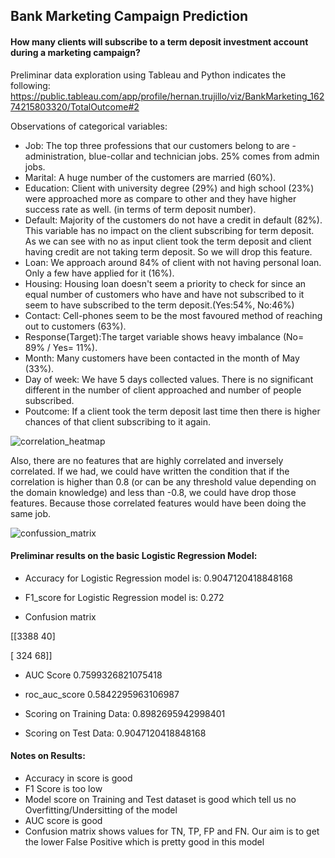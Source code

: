 ## Bank Marketing Campaign Prediction
#### How many clients will subscribe to a term deposit investment account during a marketing campaign?

Preliminar data exploration using Tableau and Python indicates the following: https://public.tableau.com/app/profile/hernan.trujillo/viz/BankMarketing_16274215803320/TotalOutcome#2

Observations of categorical variables:

- Job: The top three professions that our customers belong to are - administration, blue-collar and technician jobs. 25% comes from admin jobs.
- Marital: A huge number of the customers are married (60%).
- Education: Client with university degree (29%) and high school (23%) were approached more as compare to other and they have higher success rate as well. (in terms of term deposit number).
- Default: Majority of the customers do not have a credit in default (82%). This variable has no impact on the client subscribing for term deposit. As we can see with no as input client took the term deposit and client having credit are not taking term deposit. So we will drop this feature.
- Loan: We approach around 84% of client with not having personal loan. Only a few have applied for it (16%).
- Housing: Housing loan doesn't seem a priority to check for since an equal number of customers who have and have not subscribed to it seem to have subscribed to the term deposit.(Yes:54%, No:46%)
- Contact: Cell-phones seem to be the most favoured method of reaching out to customers (63%).
- Response(Target):The target variable shows heavy imbalance (No= 89% / Yes= 11%).
- Month: Many customers have been contacted in the month of May (33%).
- Day of week: We have 5 days collected values. There is no significant different in the number of client approached and number of people subscribed.
- Poutcome: If a client took the term deposit last time then there is higher chances of that client subscribing to it again.

![correlation_heatmap](https://user-images.githubusercontent.com/77758249/128150358-2db2aef3-18f1-48de-b153-f04fee0ee469.png)

Also, there are no features that are highly correlated and inversely correlated. If we had, we could have written the condition that if the correlation is higher than 0.8 (or can be any threshold value depending on the domain knowledge) and less than -0.8, we could have drop those features. Because those correlated features would have been doing the same job.

![confussion_matrix](https://user-images.githubusercontent.com/77758249/128150833-5526f1c6-faee-4854-9b1b-b41465d4b4ff.png)

#### Preliminar results on the basic Logistic Regression Model:

- Accuracy for Logistic Regression model is: 0.9047120418848168

- F1_score for Logistic Regression model is: 0.272

- Confusion matrix 

 [[3388   40]
 
 [ 324   68]]

- AUC Score 0.7599326821075418
- roc_auc_score 0.5842295963106987

- Scoring on Training Data: 0.8982695942998401
- Scoring on Test Data: 0.9047120418848168

#### Notes on Results:

- Accuracy in score is good
- F1 Score is too low
- Model score on Training and Test dataset is good which tell us no Overfitting/Undersitting of the model
- AUC score is good
- Confusion matrix shows values for TN, TP, FP and FN. Our aim is to get the lower False Positive which is pretty good in this model
